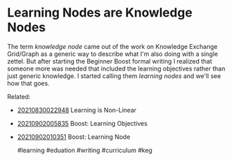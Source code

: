 # Learning Nodes are Knowledge Nodes

The term *knowledge node* came out of the work on Knowledge Exchange
Grid/Graph as a generic way to describe what I'm also doing with a
single zettel. But after starting the Beginner Boost formal writing I
realized that someone more was needed that included the learning
objectives rather than just generic knowledge. I started calling them
*learning nodes* and we'll see how that goes.

Related:

* [20210830022948](/20210830022948/) Learning is Non-Linear
* [20210902005835](/20210902005835/) Boost: Learning Objectives
* [20210902010351](/20210902010351/) Boost: Learning Node

    #learning #eduation #writing #curriculum #keg
